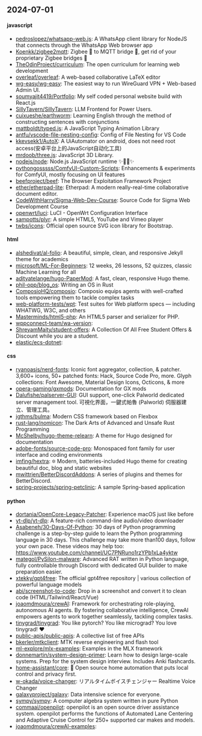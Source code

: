 ## 2024-07-01

#### javascript
* [pedroslopez/whatsapp-web.js](https://github.com/pedroslopez/whatsapp-web.js): A WhatsApp client library for NodeJS that connects through the WhatsApp Web browser app
* [Koenkk/zigbee2mqtt](https://github.com/Koenkk/zigbee2mqtt): Zigbee 🐝 to MQTT bridge 🌉, get rid of your proprietary Zigbee bridges 🔨
* [TheOdinProject/curriculum](https://github.com/TheOdinProject/curriculum): The open curriculum for learning web development
* [overleaf/overleaf](https://github.com/overleaf/overleaf): A web-based collaborative LaTeX editor
* [wg-easy/wg-easy](https://github.com/wg-easy/wg-easy): The easiest way to run WireGuard VPN + Web-based Admin UI.
* [soumyajit4419/Portfolio](https://github.com/soumyajit4419/Portfolio): My self coded personal website build with React.js
* [SillyTavern/SillyTavern](https://github.com/SillyTavern/SillyTavern): LLM Frontend for Power Users.
* [cuixueshe/earthworm](https://github.com/cuixueshe/earthworm): Learning English through the method of constructing sentences with conjunctions
* [mattboldt/typed.js](https://github.com/mattboldt/typed.js): A JavaScript Typing Animation Library
* [antfu/vscode-file-nesting-config](https://github.com/antfu/vscode-file-nesting-config): Config of File Nesting for VS Code
* [kkevsekk1/AutoX](https://github.com/kkevsekk1/AutoX): A UiAutomator on android, does not need root access(安卓平台上的JavaScript自动化工具)
* [mrdoob/three.js](https://github.com/mrdoob/three.js): JavaScript 3D Library.
* [nodejs/node](https://github.com/nodejs/node): Node.js JavaScript runtime ✨🐢🚀✨
* [pythongosssss/ComfyUI-Custom-Scripts](https://github.com/pythongosssss/ComfyUI-Custom-Scripts): Enhancements & experiments for ComfyUI, mostly focusing on UI features
* [beefproject/beef](https://github.com/beefproject/beef): The Browser Exploitation Framework Project
* [ether/etherpad-lite](https://github.com/ether/etherpad-lite): Etherpad: A modern really-real-time collaborative document editor.
* [CodeWithHarry/Sigma-Web-Dev-Course](https://github.com/CodeWithHarry/Sigma-Web-Dev-Course): Source Code for Sigma Web Development Course
* [openwrt/luci](https://github.com/openwrt/luci): LuCI - OpenWrt Configuration Interface
* [sampotts/plyr](https://github.com/sampotts/plyr): A simple HTML5, YouTube and Vimeo player
* [twbs/icons](https://github.com/twbs/icons): Official open source SVG icon library for Bootstrap.

#### html
* [alshedivat/al-folio](https://github.com/alshedivat/al-folio): A beautiful, simple, clean, and responsive Jekyll theme for academics
* [microsoft/ML-For-Beginners](https://github.com/microsoft/ML-For-Beginners): 12 weeks, 26 lessons, 52 quizzes, classic Machine Learning for all
* [adityatelange/hugo-PaperMod](https://github.com/adityatelange/hugo-PaperMod): A fast, clean, responsive Hugo theme.
* [phil-opp/blog_os](https://github.com/phil-opp/blog_os): Writing an OS in Rust
* [ComposioHQ/composio](https://github.com/ComposioHQ/composio): Composio equips agents with well-crafted tools empowering them to tackle complex tasks
* [web-platform-tests/wpt](https://github.com/web-platform-tests/wpt): Test suites for Web platform specs — including WHATWG, W3C, and others
* [Masterminds/html5-php](https://github.com/Masterminds/html5-php): An HTML5 parser and serializer for PHP.
* [wppconnect-team/wa-version](https://github.com/wppconnect-team/wa-version): 
* [ShreyamMaity/student-offers](https://github.com/ShreyamMaity/student-offers): A Collection Of All Free Student Offers & Discount while you are a student.
* [elastic/ecs-dotnet](https://github.com/elastic/ecs-dotnet): 

#### css
* [ryanoasis/nerd-fonts](https://github.com/ryanoasis/nerd-fonts): Iconic font aggregator, collection, & patcher. 3,600+ icons, 50+ patched fonts: Hack, Source Code Pro, more. Glyph collections: Font Awesome, Material Design Icons, Octicons, & more
* [opera-gaming/gxmods](https://github.com/opera-gaming/gxmods): Documentation for GX mods
* [Dalufishe/palserver-GUI](https://github.com/Dalufishe/palserver-GUI): GUI support, one-click Palworld dedicated server management tool. 可視化界面，一鍵式帕魯 (Palworld) 伺服器建立、管理工具。
* [jgthms/bulma](https://github.com/jgthms/bulma): Modern CSS framework based on Flexbox
* [rust-lang/nomicon](https://github.com/rust-lang/nomicon): The Dark Arts of Advanced and Unsafe Rust Programming
* [McShelby/hugo-theme-relearn](https://github.com/McShelby/hugo-theme-relearn): A theme for Hugo designed for documentation
* [adobe-fonts/source-code-pro](https://github.com/adobe-fonts/source-code-pro): Monospaced font family for user interface and coding environments
* [imfing/hextra](https://github.com/imfing/hextra): 🔯 Modern, batteries-included Hugo theme for creating beautiful doc, blog and static websites
* [mwittrien/BetterDiscordAddons](https://github.com/mwittrien/BetterDiscordAddons): A series of plugins and themes for BetterDiscord.
* [spring-projects/spring-petclinic](https://github.com/spring-projects/spring-petclinic): A sample Spring-based application

#### python
* [dortania/OpenCore-Legacy-Patcher](https://github.com/dortania/OpenCore-Legacy-Patcher): Experience macOS just like before
* [yt-dlp/yt-dlp](https://github.com/yt-dlp/yt-dlp): A feature-rich command-line audio/video downloader
* [Asabeneh/30-Days-Of-Python](https://github.com/Asabeneh/30-Days-Of-Python): 30 days of Python programming challenge is a step-by-step guide to learn the Python programming language in 30 days. This challenge may take more than100 days, follow your own pace. These videos may help too: https://www.youtube.com/channel/UC7PNRuno1rzYPb1xLa4yktw
* [mategol/PySilon-malware](https://github.com/mategol/PySilon-malware): Advanced RAT written in Python language, fully controllable through Discord with dedicated GUI builder to make preparation easier.
* [xtekky/gpt4free](https://github.com/xtekky/gpt4free): The official gpt4free repository | various collection of powerful language models
* [abi/screenshot-to-code](https://github.com/abi/screenshot-to-code): Drop in a screenshot and convert it to clean code (HTML/Tailwind/React/Vue)
* [joaomdmoura/crewAI](https://github.com/joaomdmoura/crewAI): Framework for orchestrating role-playing, autonomous AI agents. By fostering collaborative intelligence, CrewAI empowers agents to work together seamlessly, tackling complex tasks.
* [tinygrad/tinygrad](https://github.com/tinygrad/tinygrad): You like pytorch? You like micrograd? You love tinygrad! ❤️
* [public-apis/public-apis](https://github.com/public-apis/public-apis): A collective list of free APIs
* [bkerler/mtkclient](https://github.com/bkerler/mtkclient): MTK reverse engineering and flash tool
* [ml-explore/mlx-examples](https://github.com/ml-explore/mlx-examples): Examples in the MLX framework
* [donnemartin/system-design-primer](https://github.com/donnemartin/system-design-primer): Learn how to design large-scale systems. Prep for the system design interview. Includes Anki flashcards.
* [home-assistant/core](https://github.com/home-assistant/core): 🏡 Open source home automation that puts local control and privacy first.
* [w-okada/voice-changer](https://github.com/w-okada/voice-changer): リアルタイムボイスチェンジャー Realtime Voice Changer
* [galaxyproject/galaxy](https://github.com/galaxyproject/galaxy): Data intensive science for everyone.
* [sympy/sympy](https://github.com/sympy/sympy): A computer algebra system written in pure Python
* [commaai/openpilot](https://github.com/commaai/openpilot): openpilot is an open source driver assistance system. openpilot performs the functions of Automated Lane Centering and Adaptive Cruise Control for 250+ supported car makes and models.
* [joaomdmoura/crewAI-examples](https://github.com/joaomdmoura/crewAI-examples): 
